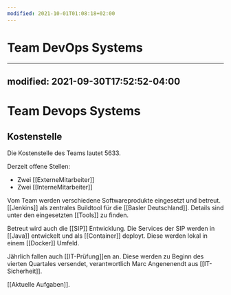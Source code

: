 ```yaml
---
modified: 2021-10-01T01:08:18+02:00
---
```


# Team DevOps Systems

---
modified: 2021-09-30T17:52:52-04:00
---

# Team Devops Systems

## Kostenstelle
Die Kostenstelle des Teams lautet 5633.

Derzeit offene Stellen:
- Zwei [[ExterneMitarbeiter]]
- Zwei [[InterneMitarbeiter]]


Vom Team werden verschiedene Softwareprodukte eingesetzt und betreut. [[Jenkins]] als zentrales Buildtool für die [[Basler Deutschland]]. Details sind unter den eingesetzten [[Tools]] zu finden.

Betreut wird auch die [[SIP]] Entwicklung. Die Services der SIP werden in [[Java]] entwickelt und als [[Container]] deployt. Diese werden lokal in einem [[Docker]] Umfeld.

Jährlich fallen auch [[IT-Prüfung]]en an. Diese werden zu Beginn des vierten Quartales versendet, verantwortlich Marc Angenenendt aus [[IT-Sicherheit]].


[[Aktuelle Aufgaben]].
